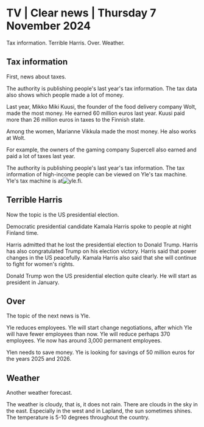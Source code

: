 # TV \| Clear news \| Thursday 7 November 2024

Tax information. Terrible Harris. Over. Weather.

## Tax information

First, news about taxes.

The authority is publishing people's last year's tax information. The tax data also shows which people made a lot of money.

Last year, Mikko Miki Kuusi, the founder of the food delivery company Wolt, made the most money. He earned 60 million euros last year. Kuusi paid more than 26 million euros in taxes to the Finnish state.

Among the women, Marianne Vikkula made the most money. He also works at Wolt.

For example, the owners of the gaming company Supercell also earned and paid a lot of taxes last year.

The authority is publishing people's last year's tax information. The tax information of high-income people can be viewed on Yle's tax machine. Yle's tax machine is at![yle.fi](https://yle.fi/a/74-20121007).

## Terrible Harris

Now the topic is the US presidential election.

Democratic presidential candidate Kamala Harris spoke to people at night Finland time.

Harris admitted that he lost the presidential election to Donald Trump. Harris has also congratulated Trump on his election victory. Harris said that power changes in the US peacefully. Kamala Harris also said that she will continue to fight for women's rights.

Donald Trump won the US presidential election quite clearly. He will start as president in January.

## Over

The topic of the next news is Yle.

Yle reduces employees. Yle will start change negotiations, after which Yle will have fewer employees than now. Yle will reduce perhaps 370 employees. Yle now has around 3,000 permanent employees.

Ylen needs to save money. Yle is looking for savings of 50 million euros for the years 2025 and 2026.

## Weather

Another weather forecast.

The weather is cloudy, that is, it does not rain. There are clouds in the sky in the east. Especially in the west and in Lapland, the sun sometimes shines. The temperature is 5-10 degrees throughout the country.
